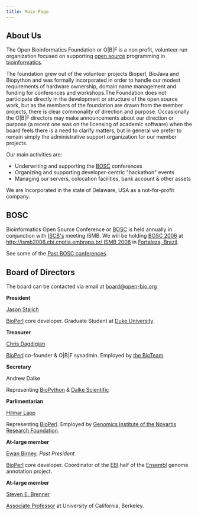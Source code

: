 ```yaml
---
title: Main Page
---
```


About Us
--------

The Open Bioinformatics Foundation or O|B|F is a non profit, volunteer
run organization focused on supporting [open
source](wp:open_source "wikilink") programming in
[bioinformatics](wp:bioinformatics "wikilink").

The foundation grew out of the volunteer projects Bioperl, BioJava and
Biopython and was formally incorporated in order to handle our modest
requirements of hardware ownership, domain name management and funding
for conferences and workshops.The Foundation does not participate
directly in the development or structure of the open source work, but as
the members of the foundation are drawn from the member projects, there
is clear commonality of direction and purpose. Occasionally the O|B|F
directors may make announcements about our direction or purpose (a
recent one was on the licensing of academic software) when the board
feels there is a need to clarify matters, but in general we prefer to
remain simply the administrative support organization for our member
projects.

Our main activities are:

-   Underwriting and supporting the [BOSC](BOSC "wikilink") conferences
-   Organizing and supporting developer-centric "hackathon" events
-   Managing our servers, colocation facilities, bank account & other
    assets

We are incorporated in the state of Delaware, USA as a not-for-profit
company.

BOSC
----

Bioinformatics Open Source Conference or [BOSC](BOSC "wikilink") is held
annually in conjunction with [ISCB's](http://www.iscb.org) meeting ISMB.
We will be holding [BOSC 2006](BOSC_2006 "wikilink") at
[http://ismb2006.cbi.cnptia.embrapa.br/ ISMB
2006](http://ismb2006.cbi.cnptia.embrapa.br/_ISMB_2006 "wikilink") in
[Fortaleza, Brazil](wp:Fortaleza,_Brazil "wikilink").

See some of the [Past BOSC
conferences](Past_BOSC_conferences "wikilink").

Board of Directors
------------------

The board can be contacted via email at <board@open-bio.org>

**President**

  
[Jason Stajich](bp:Jason_Stajich "wikilink")

[BioPerl](bp:BioPerl "wikilink") core developer. Graduate Student at
[Duke University](http://www.duke.edu/).

**Treasurer**

  
[Chris Dagdigian](bp:Chris_Dagdigian "wikilink")

[BioPerl](bp:BioPerl "wikilink") co-founder & O|B|F sysadmin. Employed
by [the BioTeam](http://www.bioteam.net).

**Secretary**

  
Andrew Dalke

Representing [BioPython](http://www.biopython.org) & [Dalke
Scientific](http://www.dalkescientific.com)

**Parlimentarian**

  
[Hilmar Lapp](bp:Hilmar_Lapp "wikilink")

Representing [BioPerl](bp:BioPerl "wikilink"). Employed by [Genomics
Institute of the Novartis Research Foundation](http://www.gnf.org).

**At-large member**

  
[Ewan Birney](bp:Ewan_Birney "wikilink"), *Past President*

[BioPerl](bp:BioPerl "wikilink") core developer. Coordinator of the
[EBI](http://www.ebi.ac.uk) half of the
[Ensembl](http://www.ensembl.org) genome annotation project.

**At-large member**

  
[Steven E. Brenner](bp:Steven_Brenner "wikilink")

[Associate Professor](http://compbio.berkeley.edu) at University of
California, Berkeley.


